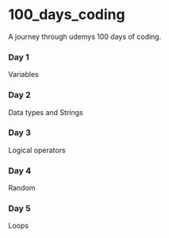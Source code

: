 # 100_days_coding
A journey through udemys 100 days of coding.
### Day 1
Variables
### Day 2
Data types and Strings
### Day 3
Logical operators
### Day 4
Random
### Day 5
Loops
